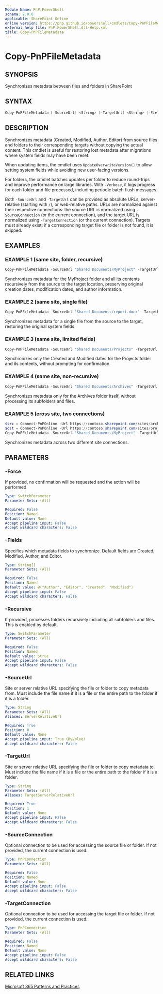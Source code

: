 ```yaml
---
Module Name: PnP.PowerShell
schema: 2.0.0
applicable: SharePoint Online
online version: https://pnp.github.io/powershell/cmdlets/Copy-PnPFileMetadata.html
external help file: PnP.PowerShell.dll-Help.xml
title: Copy-PnPFileMetadata
---
```

  
# Copy-PnPFileMetadata

## SYNOPSIS

Synchronizes metadata between files and folders in SharePoint

## SYNTAX

```powershell
Copy-PnPFileMetadata [-SourceUrl] <String> [-TargetUrl] <String> [-Fields <String[]>] [-Recursive] [-Force] [-Connection <PnPConnection>] [-SourceConnection <PnPConnection>] [-TargetConnection <PnPConnection>]
```

## DESCRIPTION

Synchronizes metadata (Created, Modified, Author, Editor) from source files and folders to their corresponding targets without copying the actual content. This cmdlet is useful for restoring lost metadata after migrations where system fields may have been reset.

When updating items, the cmdlet uses `UpdateOverwriteVersion()` to allow setting system fields while avoiding new user-facing versions.

For folders, the cmdlet batches updates per folder to reduce round-trips and improve performance on large libraries. With `-Verbose`, it logs progress for each folder and file processed, including periodic batch flush messages.

Both `-SourceUrl` and `-TargetUrl` can be provided as absolute URLs, server-relative (starting with `/`), or web-relative paths. URLs are normalized against their respective connections: the source URL is normalized using `-SourceConnection` (or the current connection), and the target URL is normalized using `-TargetConnection` (or the current connection). Targets must already exist; if a corresponding target file or folder is not found, it is skipped.

## EXAMPLES

### EXAMPLE 1 (same site, folder, recursive)

```powershell
Copy-PnPFileMetadata -SourceUrl "Shared Documents/MyProject" -TargetUrl "Shared Documents/MyProject"
```

Synchronizes metadata for the MyProject folder and all its contents recursively from the source to the target location, preserving original creation dates, modification dates, and author information.

### EXAMPLE 2 (same site, single file)

```powershell
Copy-PnPFileMetadata -SourceUrl "Shared Documents/report.docx" -TargetUrl "Shared Documents/report.docx"
```

Synchronizes metadata for a single file from the source to the target, restoring the original system fields.

### EXAMPLE 3 (same site, limited fields)

```powershell
Copy-PnPFileMetadata -SourceUrl "Shared Documents/Projects" -TargetUrl "Shared Documents/Projects" -Fields @("Created", "Modified") -Force
```

Synchronizes only the Created and Modified dates for the Projects folder and its contents, without prompting for confirmation.

### EXAMPLE 4 (same site, non-recursive)

```powershell
Copy-PnPFileMetadata -SourceUrl "Shared Documents/Archives" -TargetUrl "Shared Documents/Archives" -Recursive:$false
```

Synchronizes metadata only for the Archives folder itself, without processing its subfolders and files.

### EXAMPLE 5 (cross site, two connections)

```powershell
$src = Connect-PnPOnline -Url https://contoso.sharepoint.com/sites/archives -ReturnConnection
$dst = Connect-PnPOnline -Url https://contoso.sharepoint.com/sites/projects -ReturnConnection
Copy-PnPFileMetadata -SourceUrl "Shared Documents/MyProject" -TargetUrl "Shared Documents/MyProject" -SourceConnection $src -TargetConnection $dst -Verbose
```

Synchronizes metadata across two different site connections.

## PARAMETERS

### -Force

If provided, no confirmation will be requested and the action will be performed

```yaml
Type: SwitchParameter
Parameter Sets: (All)

Required: False
Position: Named
Default value: None
Accept pipeline input: False
Accept wildcard characters: False
```

### -Fields

Specifies which metadata fields to synchronize. Default fields are Created, Modified, Author, and Editor.

```yaml
Type: String[]
Parameter Sets: (All)

Required: False
Position: Named
Default value: @("Author", "Editor", "Created", "Modified")
Accept pipeline input: False
Accept wildcard characters: False
```

### -Recursive

If provided, processes folders recursively including all subfolders and files. This is enabled by default.

```yaml
Type: SwitchParameter
Parameter Sets: (All)

Required: False
Position: Named
Default value: $true
Accept pipeline input: False
Accept wildcard characters: False
```



### -SourceUrl

Site or server relative URL specifying the file or folder to copy metadata from. Must include the file name if it is a file or the entire path to the folder if it is a folder.

```yaml
Type: String
Parameter Sets: (All)
Aliases: ServerRelativeUrl

Required: True
Position: 0
Default value: None
Accept pipeline input: True (ByValue)
Accept wildcard characters: False
```

### -TargetUrl

Site or server relative URL specifying the file or folder to copy metadata to. Must include the file name if it is a file or the entire path to the folder if it is a folder.

```yaml
Type: String
Parameter Sets: (All)
Aliases: TargetServerRelativeUrl

Required: True
Position: 1
Default value: None
Accept pipeline input: False
Accept wildcard characters: False
```

### -SourceConnection

Optional connection to be used for accessing the source file or folder. If not provided, the current connection is used.

```yaml
Type: PnPConnection
Parameter Sets: (All)

Required: False
Position: Named
Default value: None
Accept pipeline input: False
Accept wildcard characters: False
```

### -TargetConnection

Optional connection to be used for accessing the target file or folder. If not provided, the current connection is used.

```yaml
Type: PnPConnection
Parameter Sets: (All)

Required: False
Position: Named
Default value: None
Accept pipeline input: False
Accept wildcard characters: False
```

## RELATED LINKS

[Microsoft 365 Patterns and Practices](https://aka.ms/m365pnp)
